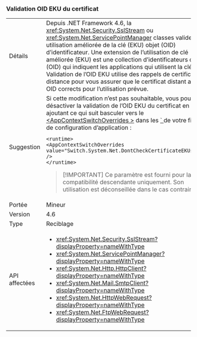 ### <a name="certificate-eku-oid-validation"></a>Validation OID EKU du certificat

|   |   |
|---|---|
|Détails|Depuis .NET Framework 4.6, la <xref:System.Net.Security.SslStream> ou <xref:System.Net.ServicePointManager> classes valident une utilisation améliorée de la clé (EKU) objet (OID) d’identificateur. Une extension de l’utilisation de clé améliorée (EKU) est une collection d’identificateurs d’objet (OID) qui indiquent les applications qui utilisent la clé. Validation de l’OID EKU utilise des rappels de certificat à distance pour vous assurer que le certificat distant a les OID corrects pour l’utilisation prévue.|
|Suggestion|Si cette modification n’est pas souhaitable, vous pouvez désactiver la validation de l’OID EKU du certificat en ajoutant ce qui suit basculer vers le [ \<AppContextSwitchOverrides >](~/docs/framework/configure-apps/file-schema/runtime/appcontextswitchoverrides-element.md) dans les [ ` ](~/docs/framework/configure-apps/file-schema/runtime/runtime-element.md) de votre fichier de configuration d’application :<pre><code class="language-xml">&lt;runtime&gt;&#13;&#10;&lt;AppContextSwitchOverrides&#13;&#10;value=&quot;Switch.System.Net.DontCheckCertificateEKUs=true&quot; /&gt;&#13;&#10;&lt;/runtime&gt;&#13;&#10;</code></pre> <blockquote> [!IMPORTANT] Ce paramètre est fourni pour la compatibilité descendante uniquement. Son utilisation est déconseillée dans le cas contraire.</blockquote> |
|Portée|Mineur|
|Version|4.6|
|Type|Reciblage|
|API affectées|<ul><li><xref:System.Net.Security.SslStream?displayProperty=nameWithType></li><li><xref:System.Net.ServicePointManager?displayProperty=nameWithType></li><li><xref:System.Net.Http.HttpClient?displayProperty=nameWithType></li><li><xref:System.Net.Mail.SmtpClient?displayProperty=nameWithType></li><li><xref:System.Net.HttpWebRequest?displayProperty=nameWithType></li><li><xref:System.Net.FtpWebRequest?displayProperty=nameWithType></li></ul>|


